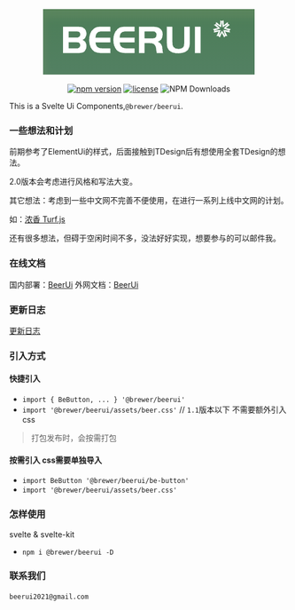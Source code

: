 <div align='center'>

<img src="logo_bg.png" width='382px' height='118px' />

[![npm version](https://img.shields.io/npm/v/@brewer/beerui.svg)](https://www.npmjs.com/package/@brewer/beerui) [![license](https://img.shields.io/npm/l/@brewer/beerui)](LICENSE.md) ![NPM Downloads](https://img.shields.io/npm/dt/@brewer/beerui?color=%23fb7182&label=downloads) 

</div>

This is a Svelte Ui Components,`@brewer/beerui`.

### 一些想法和计划
前期参考了ElementUi的样式，后面接触到TDesign后有想使用全套TDesign的想法。

2.0版本会考虑进行风格和写法大变。

其它想法：考虑到一些中文网不完善不便使用，在进行一系列上线中文网的计划。

如：[浓香 Turf.js](https://tianna.beer-ui.com/luzhou/)

还有很多想法，但碍于空闲时间不多，没法好好实现，想要参与的可以邮件我。

### 在线文档
国内部署：[BeerUi](https://beer-ui.com/)
外网文档：[BeerUi](https://beer-ui.vercel.app/)

### 更新日志
[更新日志](./CHANGELOG.md)

### 引入方式

#### 快捷引入
- `import { BeButton, ... } '@brewer/beerui'`
- `import '@brewer/beerui/assets/beer.css'` // `1.1`版本以下 不需要额外引入css
> 打包发布时，会按需打包

#### 按需引入 css需要单独导入
- `import BeButton '@brewer/beerui/be-button'`
- `import '@brewer/beerui/assets/beer.css'`

### 怎样使用
svelte & svelte-kit

- `npm i @brewer/beerui -D`

### 联系我们
`beerui2021@gmail.com`


